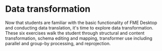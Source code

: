 # Data transformation

Now that students are familiar with the basic functionality of FME Desktop and conducting data translation, it's time to explore data transformation. These six exercises walk the student through structural and content transformation, schema editing and mapping, transformer use including parallel and group-by processing, and reprojection.
